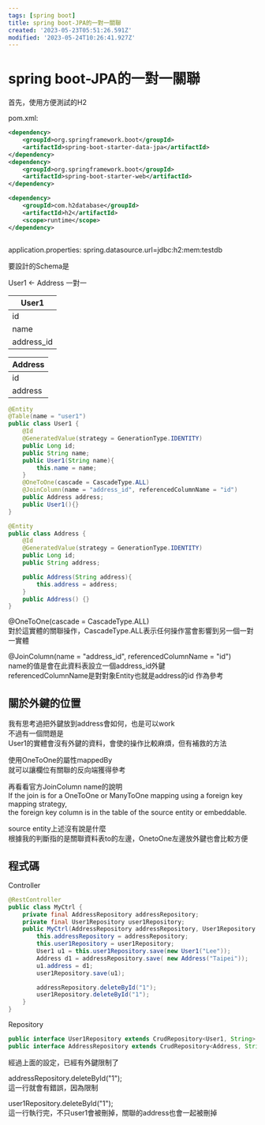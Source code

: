 ```yaml
---
tags: [spring boot]
title: spring boot-JPA的一對一關聯
created: '2023-05-23T05:51:26.591Z'
modified: '2023-05-24T10:26:41.927Z'
---
```


# spring boot-JPA的一對一關聯

首先，使用方便測試的H2

pom.xml:
```xml
<dependency>
    <groupId>org.springframework.boot</groupId>
    <artifactId>spring-boot-starter-data-jpa</artifactId>
</dependency>
<dependency>
    <groupId>org.springframework.boot</groupId>
    <artifactId>spring-boot-starter-web</artifactId>
</dependency>

<dependency>
    <groupId>com.h2database</groupId>
    <artifactId>h2</artifactId>
    <scope>runtime</scope>
</dependency>



```

application.properties:
spring.datasource.url=jdbc:h2:mem:testdb

要設計的Schema是

User1 <- Address 一對一

| User1 |
|---|
|id|
|name|
|address_id|

| Address |
|---|
|id|
|address|


```java
@Entity
@Table(name = "user1")
public class User1 {
    @Id
    @GeneratedValue(strategy = GenerationType.IDENTITY)
    public Long id;
    public String name;
    public User1(String name){
        this.name = name;
    }
    @OneToOne(cascade = CascadeType.ALL)
    @JoinColumn(name = "address_id", referencedColumnName = "id")
    public Address address;
    public User1(){}
}

@Entity
public class Address {
    @Id
    @GeneratedValue(strategy = GenerationType.IDENTITY)
    public Long id;
    public String address;

    public Address(String address){
        this.address = address;
    }
    public Address() {}
}
```

@OneToOne(cascade = CascadeType.ALL)  
對於這實體的關聯操作，CascadeType.ALL表示任何操作當會影響到另一個一對一實體

@JoinColumn(name = "address_id", referencedColumnName = "id")  
name的值是會在此資料表設立一個address_id外鍵  
referencedColumnName是對對象Entity也就是address的id 作為參考

## 關於外鍵的位置
我有思考過把外鍵放到address會如何，也是可以work  
不過有一個問題是  
User1的實體會沒有外鍵的資料，會使的操作比較麻煩，但有補救的方法

使用OneToOne的屬性mappedBy  
就可以讓欄位有關聯的反向端獲得參考

再看看官方JoinColumn name的說明  
If the join is for a OneToOne or ManyToOne mapping using a foreign key mapping strategy,  
the foreign key column is in the table of the source entity or embeddable.

source entity上述沒有說是什麼  
根據我的判斷指的是關聯資料表to的左邊，OnetoOne左邊放外鍵也會比較方便

## 程式碼

Controller
```java
@RestController
public class MyCtrl {
    private final AddressRepository addressRepository;
    private final User1Repository user1Repository;
    public MyCtrl(AddressRepository addressRepository, User1Repository user1Repository){
        this.addressRepository = addressRepository;
        this.user1Repository = user1Repository;
        User1 u1 = this.user1Repository.save(new User1("Lee"));
        Address d1 = addressRepository.save( new Address("Taipei"));
        u1.address = d1;
        user1Repository.save(u1);

        addressRepository.deleteById("1");
        user1Repository.deleteById("1");
    }
}
```
Repository
```java
public interface User1Repository extends CrudRepository<User1, String> {}
public interface AddressRepository extends CrudRepository<Address, String> {}
```
經過上面的設定，已經有外鍵限制了

addressRepository.deleteById("1");  
這一行就會有錯誤，因為限制

user1Repository.deleteById("1");  
這一行執行完，不只user1會被刪掉，關聯的address也會一起被刪掉








